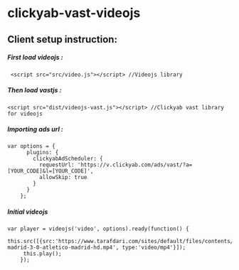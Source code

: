 # clickyab-vast-videojs

## Client setup instruction: 

##### First load videojs :
```
 <script src="src/video.js"></script> //Videojs library
 ```
##### Then load vastjs :
 ```
 <script src="dist/videojs-vast.js"></script> //Clickyab vast library for videojs
```


##### Importing ads url :
```
var options = {
      plugins: {
        clickyabAdScheduler: {
          requestUrl: 'https://v.clickyab.com/ads/vast/?a=[YOUR_CODE]&l=[YOUR_CODE]',
          allowSkip: true
        }
      }
    };
```
##### Initial videojs
```
var player = videojs('video', options).ready(function() {
     this.src([{src:'https://www.tarafdari.com/sites/default/files/contents/user160399/video/real-madrid-3-0-atletico-madrid-hd.mp4', type:'video/mp4'}]);
     this.play();
    });
```